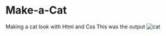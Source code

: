 # Make-a-Cat
Making a cat look with Html and Css 
This was the output
![cat](https://github.com/user-attachments/assets/43fb0649-4716-49dd-91a9-bec918a3954f)

